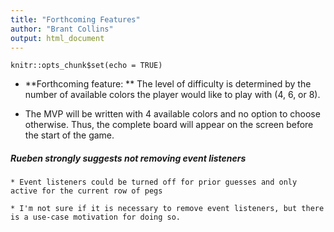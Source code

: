 ```yaml
---
title: "Forthcoming Features"
author: "Brant Collins"
output: html_document
---
```


```{r setup, include=FALSE}
knitr::opts_chunk$set(echo = TRUE)
```

  * **Forthcoming feature: **  The level of difficulty is determined by the number of available colors the player would like to play with (4, 6, or 8).
  
  * The MVP will be written with 4 available colors and no option to choose otherwise.  Thus, the complete board will appear on the screen before the start of the game.
  
##### Rueben strongly suggests not removing event listeners

    * Event listeners could be turned off for prior guesses and only active for the current row of pegs
    
    * I'm not sure if it is necessary to remove event listeners, but there is a use-case motivation for doing so.
  